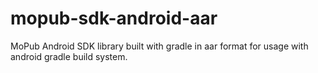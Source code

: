 mopub-sdk-android-aar
=====================

MoPub Android SDK library built with gradle in aar format for usage with android gradle build system.
